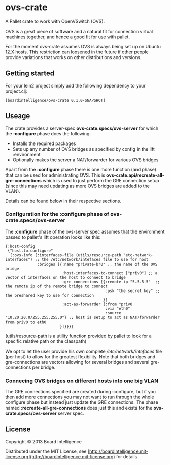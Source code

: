 # ovs-crate

A Pallet crate to work with OpenVSwitch (OVS).

OVS is a great piece of software and a natural fit for connection
virtual machines together, and hence a good fit for use with pallet.

For the moment ovs-crate assumes OVS is always being set up on
Ubuntu 12.X hosts. This restriction can loosened in the future if
other people provide variations that works on other distributions
and versions.

## Getting started

For your lein2 project simply add the following dependency to your project.clj:

    [boardintelligence/ovs-crate 0.1.0-SNAPSHOT]

## Useage

The crate provides a server-spec **ovs-crate.specs/ovs-server** for which the **:configure**
phase does the following:
* Installs the required packages
* Sets up any number of OVS bridges as specified by config in the lift :environment
* Optionally makes the server a NAT/forwarder for various OVS bridges

Apart from the **:configure** phase there is one more function (and phase) that can be used
for administrating OVS. This is **ovs-crate.api/recreate-all-gre-connections** which is
used to just perform the GRE connection setup (since this may need updating as more
OVS bridges are added to the VLAN).

Details can be found below in their respective sections.

### Configuration for the :configure phase of ovs-crate.specs/ovs-server

The **:configure** phase of the ovs-server spec assumes that the environment passed
to pallet's lift operation looks like this:

    {:host-config
     {"host.to.configure"
      {:ovs-info {:interfaces-file (utils/resource-path "etc-network-interfaces") ;; the /etc/network/intefaces file to use for host
                  :bridges [{:name "private-br0" ;; the name of the OVS bridge
                             :host-interfaces-to-connect ["priv0"] ;; a vector of interfaces on the host to connect to bridge
                             :gre-connections [{:remote-ip "5.5.5.5"  ;; the remote ip of the remote bridge to connect
                                                :psk "the secret key" ;; the preshared key to use for connection
                                               }]
                             :act-as-forwarder {:from "priv0
                                                :via "eth0"
                                                :source "10.20.20.0/255.255.255.0"} ;; host is setup to act as NAT/forwarder from priv0 to eth0
                            }]}}}}

(utils/resource-path is a utility function provided by pallet to look for a specific relative path
on the classpath)

We opt to let the user provide his own complete */etc/network/intefaces* file (per host)
to allow for the greatest flexibility. Note that both bridges and gre-connections are
vectors allowing for several bridges and several gre-connections per bridge.

### Connecing OVS bridges on different hosts into one big VLAN

The GRE connections specified are created during :configure, but if you then add
more connections you may not want to run through the whole configure phase but instead
just update the GRE connections. The phase named **:recreate-all-gre-connections** does
just this and exists for the **ovs-crate.specs/ovs-server** server spec.

## License

Copyright © 2013 Board Intelligence

Distributed under the MIT License, see
[http://boardintelligence.mit-license.org](http://boardintelligence.mit-license.org)
for details.
